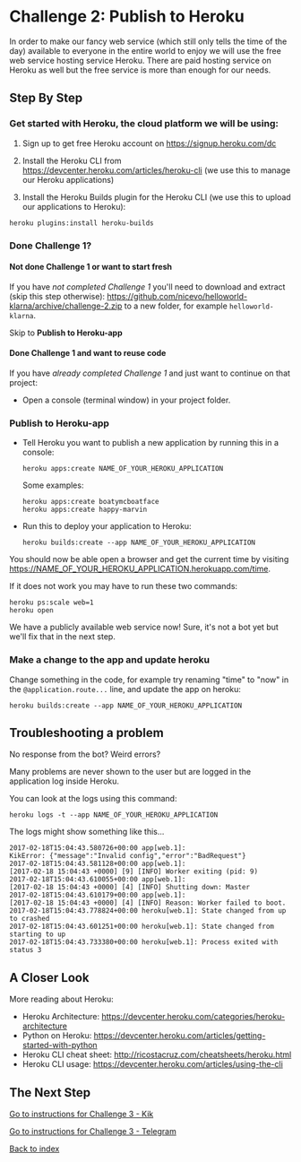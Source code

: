# Challenge 2: Publish to Heroku

In order to make our fancy web service (which still only tells the time of the day) available to everyone in the entire world to enjoy we will use the free web service hosting service Heroku. There are paid hosting service on Heroku as well but the free service is more than enough for our needs.

## Step By Step

### Get started with Heroku, the cloud platform we will be using:

1. Sign up to get free Heroku account on <https://signup.heroku.com/dc>

1. Install the Heroku CLI from <https://devcenter.heroku.com/articles/heroku-cli> (we use this to manage our Heroku applications)

1. Install the Heroku Builds plugin for the Heroku CLI (we use this to upload our applications to Heroku):

  ```
  heroku plugins:install heroku-builds
  ```

### Done Challenge 1?

#### Not done Challenge 1 or want to start fresh
If you have _not completed Challenge 1_ you'll need to download and extract (skip this step otherwise): <https://github.com/nicevo/helloworld-klarna/archive/challenge-2.zip> to a new folder, for example `helloworld-klarna`.

Skip to **Publish to Heroku-app**

#### Done Challenge 1 and want to reuse code
If you have _already completed Challenge 1_ and just want to continue on that project:

- Open a console (terminal window) in your project folder.

### Publish to Heroku-app

- Tell Heroku you want to publish a new application by running this in a console:

  ```
  heroku apps:create NAME_OF_YOUR_HEROKU_APPLICATION
  ```

  Some examples:

  ```
  heroku apps:create boatymcboatface
  heroku apps:create happy-marvin
  ```

- Run this to deploy your application to Heroku:

  ```
  heroku builds:create --app NAME_OF_YOUR_HEROKU_APPLICATION
  ```

You should now be able open a browser and get the current time by visiting <https://NAME_OF_YOUR_HEROKU_APPLICATION.herokuapp.com/time>.

If it does not work you may have to run these two commands:

```
heroku ps:scale web=1
heroku open
```

We have a publicly available web service now! Sure, it's not a bot yet but we'll fix that in the next step.

### Make a change to the app and update heroku

Change something in the code, for example try renaming "time" to "now" in the `@application.route...` line, and update the app on heroku:

```
heroku builds:create --app NAME_OF_YOUR_HEROKU_APPLICATION
```

## Troubleshooting a problem

No response from the bot? Weird errors?

Many problems are never shown to the user but are logged in the application log inside Heroku.

You can look at the logs using this command:

```
heroku logs -t --app NAME_OF_YOUR_HEROKU_APPLICATION
```

The logs might show something like this...

```
2017-02-18T15:04:43.580726+00:00 app[web.1]:
KikError: {"message":"Invalid config","error":"BadRequest"}
2017-02-18T15:04:43.581128+00:00 app[web.1]:
[2017-02-18 15:04:43 +0000] [9] [INFO] Worker exiting (pid: 9)
2017-02-18T15:04:43.610055+00:00 app[web.1]:
[2017-02-18 15:04:43 +0000] [4] [INFO] Shutting down: Master
2017-02-18T15:04:43.610179+00:00 app[web.1]:
[2017-02-18 15:04:43 +0000] [4] [INFO] Reason: Worker failed to boot.
2017-02-18T15:04:43.778824+00:00 heroku[web.1]: State changed from up to crashed
2017-02-18T15:04:43.601251+00:00 heroku[web.1]: State changed from starting to up
2017-02-18T15:04:43.733380+00:00 heroku[web.1]: Process exited with status 3
```

## A Closer Look

More reading about Heroku:

- Heroku Architecture: <https://devcenter.heroku.com/categories/heroku-architecture>
- Python on Heroku: <https://devcenter.heroku.com/articles/getting-started-with-python>
- Heroku CLI cheat sheet: <http://ricostacruz.com/cheatsheets/heroku.html>
- Heroku CLI usage: <https://devcenter.heroku.com/articles/using-the-cli>

## The Next Step

[Go to instructions for Challenge 3 - Kik](./challenge-kik.md)

[Go to instructions for Challenge 3 - Telegram](./challenge-telegram.md)

[Back to index](./index.md)
